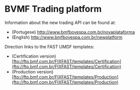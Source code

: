# BVMF Trading platform #

Information about the new trading API can be found at:

  * (Portugese) http://www.bmfbovespa.com.br/novaplataforma
  * (English) http://www.bmfbovespa.com.br/newplatform

Direction links to the FAST UMDF templates:

  * (Certification version) [ftp://ftp.bmf.com.br/FIXFAST/templates/Certification](ftp://ftp.bmf.com.br/FIXFAST/templates/Certification)
  * (Production version) [ftp://ftp.bmf.com.br/FIXFAST/templates/Production](ftp://ftp.bmf.com.br/FIXFAST/templates/Production)